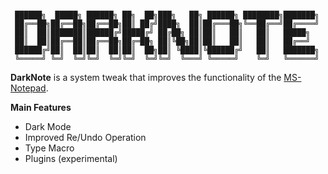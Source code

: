 ```

 ██████╗  █████╗ ██████╗ ██╗  ██╗███╗   ██╗ ██████╗ ████████╗███████╗
 ██╔══██╗██╔══██╗██╔══██╗██║ ██╔╝████╗  ██║██╔═══██╗╚══██╔══╝██╔════╝
 ██║  ██║███████║██████╔╝█████╔╝ ██╔██╗ ██║██║   ██║   ██║   █████╗
 ██║  ██║██╔══██║██╔══██╗██╔═██╗ ██║╚██╗██║██║   ██║   ██║   ██╔══╝
 ██████╔╝██║  ██║██║  ██║██║  ██╗██║ ╚████║╚██████╔╝   ██║   ███████╗
 ╚═════╝ ╚═╝  ╚═╝╚═╝  ╚═╝╚═╝  ╚═╝╚═╝  ╚═══╝ ╚═════╝    ╚═╝   ╚══════╝

```

**DarkNote** is a system tweak that improves the functionality of the [MS-Notepad](https://en.wikipedia.org/wiki/Microsoft_Notepad).


**Main Features**
- Dark Mode
- Improved Re/Undo Operation
- Type Macro
- Plugins (experimental)